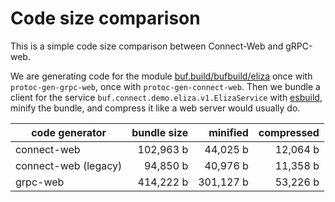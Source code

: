 # Code size comparison

This is a simple code size comparison between Connect-Web and gRPC-web.

We are generating code for the module [buf.build/bufbuild/eliza](https://buf.build/bufbuild/eliza)
once with `protoc-gen-grpc-web`, once with `protoc-gen-connect-web`. 
Then we bundle a client for the service `buf.connect.demo.eliza.v1.ElizaService` 
with [esbuild](https://esbuild.github.io/), minify the bundle, and compress 
it like a web server would usually do.

| code generator | bundle size        | minified               | compressed           |
|----------------|-------------------:|-----------------------:|---------------------:|
| connect-web    | 102,963 b | 44,025 b | 12,064 b |
| connect-web (legacy) | 94,850 b | 40,976 b | 11,358 b |
| grpc-web       | 414,222 b    | 301,127 b    | 53,226 b |
